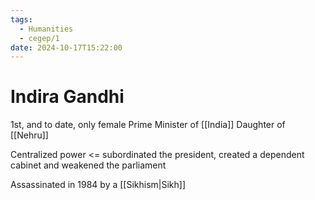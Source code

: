 ```yaml
---
tags:
  - Humanities
  - cegep/1
date: 2024-10-17T15:22:00
---
```


# Indira Gandhi

1st, and to date, only female Prime Minister of [[India]]
Daughter of [[Nehru]]

Centralized power <= subordinated the president, created a dependent cabinet and weakened the parliament

Assassinated in 1984 by a [[Sikhism|Sikh]]
